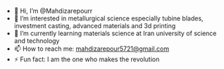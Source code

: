 - 👋 Hi, I’m @Mahdizarepourr
- 👀 I’m interested in metallurgical science especially tubine blades, investment casting, advanced materials and 3d printing
- 🌱 I’m currently learning materials science at Iran university of science and technology
- 📫 How to reach me: mahdizarepour5721@gmail.com
- ⚡ Fun fact: I am the one who makes the revolution
<!---
Mahdizarepourr/Mahdizarepourr is a ✨ special ✨ repository because its `README.md` (this file) appears on your GitHub profile.
You can click the Preview link to take a look at your changes.
--->

